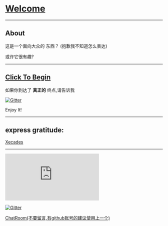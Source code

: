 # [Welcome](https://it-is-interesting.github.io/mystery/)

-------

## About

这是一个面向大众的 东西？ (抱歉我不知道怎么表达)

或许它很有趣?

-------

## [Click To Begin](https://it-is-interesting.github.io/mystery/)

如果你到达了
**真正的**
终点,请告诉我

[![Gitter](https://badges.gitter.im/it-is-interesting-github-io/community.svg)](https://gitter.im/it-is-interesting-github-io/community?utm_source=badge&utm_medium=badge&utm_campaign=pr-badge)

Enjoy It!

-------

## express gratitude:

[Xecades](https://github.com/Xecades)


-------

![](https://www.hit-counts.com/counter.php?t=MTQ0NjY1MA)

[![Gitter](https://badges.gitter.im/it-is-interesting-github-io/community.svg)](https://gitter.im/it-is-interesting-github-io/community?utm_source=badge&utm_medium=badge&utm_campaign=pr-badge)

[ChatRoom(不要留言,有github账号的建议使用上一个)](https://hack.chat/?it-is-interesting)


